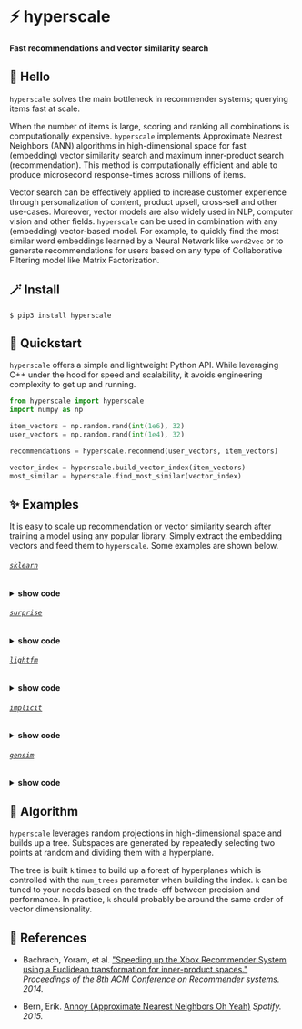 # ⚡ hyperscale
**Fast recommendations and vector similarity search**

## 👋 Hello

`hyperscale` solves the main bottleneck in recommender systems; querying items fast at scale.

When the number of items is large, scoring and ranking all combinations is computationally expensive. `hyperscale` implements Approximate Nearest Neighbors (ANN) algorithms in high-dimensional space for fast (embedding) vector similarity search and maximum inner-product search (recommendation). This method is computationally efficient and able to produce microsecond response-times across millions of items.

Vector search can be effectively applied to increase customer experience through personalization of content, product upsell, cross-sell and other use-cases.
Moreover, vector models are also widely used in NLP, computer vision and other fields. `hyperscale` can be used in combination with any (embedding) vector-based model. For example, to quickly find the most similar word embeddings learned by a Neural Network like `word2vec` or to generate recommendations for users based on any type of Collaborative Filtering model like Matrix Factorization.


## 🪄 Install

```console
$ pip3 install hyperscale
```

## 🚀 Quickstart

`hyperscale` offers a simple and lightweight Python API. While leveraging C++ under the hood for speed and scalability, it avoids engineering complexity to get up and running.

```python
from hyperscale import hyperscale
import numpy as np

item_vectors = np.random.rand(int(1e6), 32)
user_vectors = np.random.rand(int(1e4), 32)

recommendations = hyperscale.recommend(user_vectors, item_vectors)

vector_index = hyperscale.build_vector_index(item_vectors)
most_similar = hyperscale.find_most_similar(vector_index)
```

## ✨ Examples

It is easy to scale up recommendation or vector similarity search after training a model using any popular library. Simply extract the embedding vectors and feed them to `hyperscale`. Some examples are shown below.

###### [`sklearn`](https://github.com/scikit-learn/scikit-learn)
<details><summary><b>show code</b></summary>

```python
from hyperscale import hyperscale
from sklearn.decomposition import NMF

matrix = np.random.rand(1000, 1000)

model = NMF(n_components=16)
model.fit(matrix)

user_vectors = model.transform(matrix)
item_vectors = model.components_.T

recommendations = hyperscale.recommend(user_vectors, item_vectors)
vector_index = hyperscale.build_vector_index(item_vectors)
most_similar = hyperscale.find_most_similar(vector_index)
```

</details>

###### [`surprise`](https://github.com/NicolasHug/Surprise)
<details><summary><b>show code</b></summary>

```python
from hyperscale import hyperscale
from surprise import SVD, Dataset

data = Dataset.load_builtin("ml-100k")
data = data.build_full_trainset()

model = SVD(n_factors=16)
model.fit(data)

user_vectors = model.pu
item_vectors = model.qi

recommendations = hyperscale.recommend(user_vectors, item_vectors)
vector_index = hyperscale.build_vector_index(item_vectors)
most_similar = hyperscale.find_most_similar(vector_index)
```

</details>

###### [`lightfm`](https://github.com/lyst/lightfm)
<details><summary><b>show code</b></summary>

```python
from hyperscale import hyperscale
from lightfm import LightFM
from lightfm.datasets import fetch_movielens

data = fetch_movielens(min_rating=5.0)

model = LightFM(loss="warp")
model.fit(data["train"])

_, user_vectors = model.get_user_representations(features=None)
_, item_vectors = model.get_item_representations(features=None)

recommendations = hyperscale.recommend(user_vectors, item_vectors)
vector_index = hyperscale.build_vector_index(item_vectors)
most_similar = hyperscale.find_most_similar(vector_index)
```

</details>

###### [`implicit`](https://github.com/benfred/implicit)
<details><summary><b>show code</b></summary>

```python
from hyperscale import hyperscale
from implicit.als import AlternatingLeastSquares
from scipy import sparse

matrix = np.random.rand(1000, 1000)
sparse_matrix = sparse.csr_matrix(matrix)

model = AlternatingLeastSquares(factors=16)
model.fit(sparse_matrix)

user_vectors = model.user_factors
item_vectors = model.item_factors

recommendations = hyperscale.recommend(user_vectors, item_vectors)
vector_index = hyperscale.build_vector_index(item_vectors)
most_similar = hyperscale.find_most_similar(vector_index)
```

</details>

###### [`gensim`](https://github.com/RaRe-Technologies/gensim)
<details><summary><b>show code</b></summary>

```python
from hyperscale import hyperscale
from gensim.models import Word2Vec
from gensim.test.utils import common_texts

model = Word2Vec(sentences=common_texts, vector_size=16, window=5, min_count=1)
gensim_vectors = model.wv
item_vectors = gensim_vectors.get_normed_vectors()

hyperscale = hyperscale()
vector_index = hyperscale.build_vector_index(item_vectors)
most_similar = hyperscale.find_most_similar(vector_index)
```

</details>

## 🧮 Algorithm

`hyperscale` leverages random projections in high-dimensional space and builds up a tree. Subspaces are generated by repeatedly selecting two points at random and dividing them with a hyperplane.

The tree is built `k` times to build up a forest of hyperplanes which is controlled with the `num_trees` parameter when building the index. `k` can be tuned to your needs based on the trade-off between precision and performance. In practice, `k` should probably be around the same order of vector dimensionality.

## 🔗 References

* Bachrach, Yoram, et al. ["Speeding up the Xbox Recommender System using a Euclidean transformation for inner-product spaces."](https://www.microsoft.com/en-us/research/wp-content/uploads/2016/02/XboxInnerProduct.pdf) *Proceedings of the 8th ACM Conference on Recommender systems. 2014.*

* Bern, Erik. [Annoy (Approximate Nearest Neighbors Oh Yeah)](https://github.com/spotify/annoy) *Spotify. 2015.*
